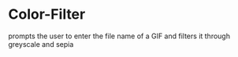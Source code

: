 # Color-Filter
prompts the user to enter the file name of a GIF and filters it through greyscale and sepia
